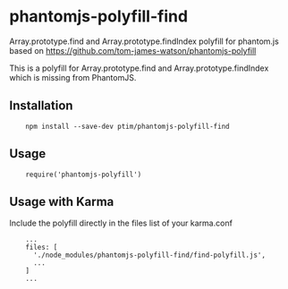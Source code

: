 # phantomjs-polyfill-find

Array.prototype.find and Array.prototype.findIndex polyfill for phantom.js based on https://github.com/tom-james-watson/phantomjs-polyfill

This is a polyfill for Array.prototype.find and Array.prototype.findIndex which is missing from PhantomJS.


## Installation

```
    npm install --save-dev ptim/phantomjs-polyfill-find
```


## Usage

```
    require('phantomjs-polyfill')
```


## Usage with Karma

Include the polyfill directly in the files list of your karma.conf

```
    ...
    files: [
      './node_modules/phantomjs-polyfill-find/find-polyfill.js',
      ...
    ]
    ...
```
